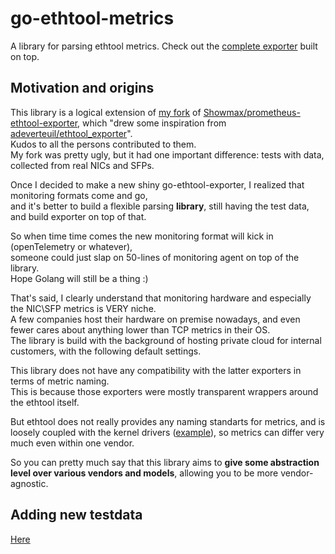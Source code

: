 # go-ethtool-metrics

A library for parsing ethtool metrics. Check out the [complete exporter](https://github.com/newrushbolt/go-ethtool-exporter) built on top.

## Motivation and origins

This library is a logical extension of [my fork](https://github.com/newrushbolt/prometheus-ethtool-exporter) of [Showmax/prometheus-ethtool-exporter](https://github.com/Showmax/prometheus-ethtool-exporter), which "drew some inspiration from [adeverteuil/ethtool_exporter](https://github.com/adeverteuil/ethtool_exporter)".  
Kudos to all the persons contributed to them.  
My fork was pretty ugly, but it had one important difference: tests with data, collected from real NICs and SFPs.

Once I decided to make a new shiny go-ethtool-exporter, I realized that monitoring formats come and go,  
and it's better to build a flexible parsing **library**, still having the test data, and build exporter on top of that.

So when time time comes the new monitoring format will kick in (openTelemetry or whatever),  
someone could just slap on 50-lines of monitoring agent on top of the library.  
Hope Golang will still be a thing :)

That's said, I clearly understand that monitoring hardware and especially the NIC\SFP metrics is VERY niche.  
A few companies host their hardware on premise nowadays, and even fewer cares about anything lower than TCP metrics in their OS.  
The library is build with the background of hosting private cloud for internal customers, with the following default settings.

This library does not have any compatibility with the latter exporters in terms of metric naming.  
This is because those exporters were mostly transparent wrappers around the ethtool itself.  

But ethtool does not really provides any naming standarts for metrics, and is loosely coupled with the kernel drivers ([example](https://github.com/torvalds/linux/blob/v5.19/drivers/net/ethernet/intel/i40e/i40e_ethtool.c)), so metrics can differ very much even within one vendor.  

So you can pretty much say that this library aims to **give some abstraction level over various vendors and models**, allowing you to be more vendor-agnostic.

## Adding new testdata

[Here](testdata/README.md)
